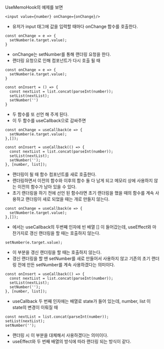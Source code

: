 UseMemoHook의 예제를 보면

```
<input value={number} onChange={onChange}/>
```
- 유저가 input 태그에 값을 입력할 때마다 onChange 함수를 호출한다.

```
const onChange = e => {
  setNumber(e.target.value);
}
```
- onChange는 setNumber를 통해 랜더링 요청을 한다.
- 랜더링 요청으로 인해 컴포넌트가 다시 호출 될 때
```
const onChange = e => {
  setNumber(e.target.value);
}

const onInsert = () => {
  const nextList = list.concat(parseInt(number));
  setList(nextList);
  setNumber('')
}
```
- 두 함수를 또 선언 해 주게 된다.
- 이 두 함수를 useCallback으로 감싸주면

```
const onChange = useCallback(e => {
  setNumber(e.target.value);
},[]);

const onInsert = useCallback(() => {
  const nextList = list.concat(parseInt(number));
  setList(nextList);
  setNumber('');
}, [number, list]);
```
- 랜더링이 될 때 함수 컴포넌트를 새로 호출한다.
- 랜더링하면서 이전의 함수와 이후의 함수 둘 다 남게 되고 메모리 상에 사용하지 않는 이전의 함수가 남아 있을 수 있다.
- 초기 랜더링을 하기 전에 선언 된 함수라면 초기 랜더링을 했을 때의 함수를 계속 사용하고 랜더링이 새로 되었을 때는 개로 만들지 않는다.
```
const onChange = useCallback(e => {
  setNumber(e.target.value);
},[]);
```
- 에서는 useCallback의 두번째 인자에 빈 배열 [] 이 들어갔는데, useEffect와 마찬가지로 갱신 랜더링을 할 때는 호출하지 않는다.
```
setNumber(e.target.value);
```
- 이 부분을 갱신 랜더링을 할 때는 호출하지 않는다.
- 갱신 랜더링을 할 땐 setNumber를 새로 만들어서 사용하지 않고 기존의 초기 랜더링 전에 만든 setNumber를 계속 사용하겠다는 의미이다.

```
const onInsert = useCallback(() => {
  const nextList = list.concat(parseInt(number));
  setList(nextList);
  setNumber('');
}, [number, list]);
```
- useCallback 두 번째 인자에는 배열로 state가 들어 있는데, number, list 이 state의 변경이 이뤄질 때
```
const nextList = list.concat(parseInt(number));
setList(nextList);
setNumber('');
```
- 랜더링 시 이 부분을 대체해서 사용하겠다는 의미이다.
- useEffect와 두 번째 배열의 방식에 따라 랜더링 되는 방식이 같다.
